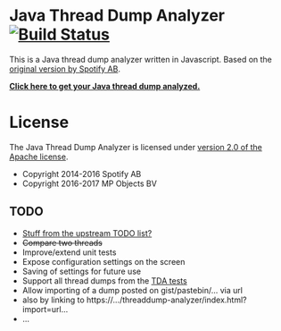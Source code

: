 # Java Thread Dump Analyzer [![Build Status](https://travis-ci.org/mpobjects/threaddump-analyzer.svg)](https://travis-ci.org/mpobjects/threaddump-analyzer)

This is a Java thread dump analyzer written in Javascript. Based on the 
[original version by Spotify AB](https://github.com/spotify/threaddump-analyzer).

**[Click here to get your Java thread dump analyzed.](https://mpobjects.github.io/threaddump-analyzer/)**

# License

The Java Thread Dump Analyzer is licensed under [version 2.0 of the Apache license](http://www.apache.org/licenses/LICENSE-2.0.html).

* Copyright 2014-2016 Spotify AB
* Copyright 2016-2017 MP Objects BV

## TODO

* [Stuff from the upstream TODO list?](https://github.com/spotify/threaddump-analyzer/blob/gh-pages/README.md)
* ~~Compare two threads~~
* Improve/extend unit tests
* Expose configuration settings on the screen
 * Saving of settings for future use
* Support all thread dumps from the [TDA tests](https://github.com/irockel/tda/tree/master/tda/test/none) 
* Allow importing of a dump posted on gist/pastebin/... via url
 * also by linking to https://.../threaddump-analyzer/index.html?import=url...
* ...

